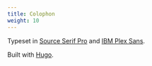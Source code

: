 ```yaml
---
title: Colophon
weight: 10
---
```


Typeset in [Source Serif Pro](http://adobe-fonts.github.io/source-serif-pro/) and [IBM Plex Sans](https://github.com/IBM/plex).

Built with [Hugo](https://gohugo.io).

